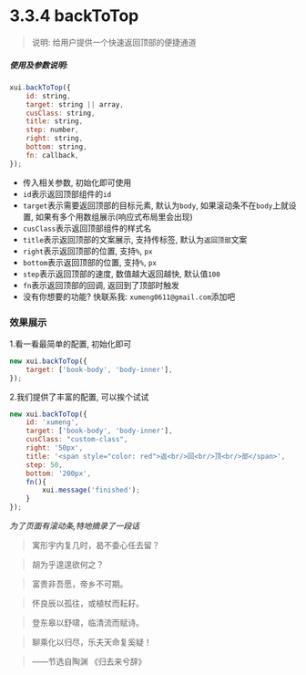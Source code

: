 <link rel="stylesheet" type="text/css" href="../assets/xui.css">
<script type="text/javascript" src="../assets/xui.js"></script>

# 3.3.4 backToTop

>说明: 给用户提供一个快速返回顶部的便捷通道

##### 使用及参数说明:
```js
xui.backToTop({
	id: string,
	target: string || array,
	cusClass: string,
	title: string,
	step: number,
	right: string,
	bottom: string,
	fn: callback,
});
```
* 传入相关参数, 初始化即可使用
* `id`表示返回顶部组件的`id`
* `target`表示需要返回顶部的目标元素, 默认为`body`, 如果滚动条不在`body`上就设置, 如果有多个用数组展示(响应式布局里会出现)
* `cusClass`表示返回顶部组件的样式名
* `title`表示返回顶部的文案展示, 支持传标签, 默认为`返回顶部`文案
* `right`表示返回顶部的位置, 支持`%`, `px`
* `bottom`表示返回顶部的位置, 支持`%`, `px`
* `step`表示返回顶部的速度, 数值越大返回越快, 默认值`100`
* `fn`表示返回顶部的回调, 返回到了顶部时触发
* 没有你想要的功能? 快联系我: `xumeng0611@gmail.com`添加吧

### 效果展示

1.看一看最简单的配置, 初始化即可

<script type="text/javascript">
// gitbook 滚动条在不同的位置,坑爹
new xui.backToTop({
	target: ['book-body', 'body-inner'],
});
</script>

```js
new xui.backToTop({
	target: ['book-body', 'body-inner'],
});
```

2.我们提供了丰富的配置, 可以挨个试试

<script type="text/javascript">
new xui.backToTop({
	id: 'xumeng',
	target: ['book-body', 'body-inner'],
	cusClass: "custom-class",
	right: '50px',
	title: '<span style="color: red">返<br/>回<br/>顶<br/>部</span>',
	step: 50,
	bottom: '200px',
	fn(){
		xui.message('finished');
	}
});
</script>

```js
new xui.backToTop({
	id: 'xumeng',
	target: ['book-body', 'body-inner'],
	cusClass: "custom-class",
	right: '50px',
	title: '<span style="color: red">返<br/>回<br/>顶<br/>部</span>',
	step: 50,
	bottom: '200px',
	fn(){
		xui.message('finished');
	}
});
```

*为了页面有滚动条,特地摘录了一段话*

>寓形宇内复几时，曷不委心任去留？

>胡为乎遑遑欲何之？

>富贵非吾愿，帝乡不可期。

>怀良辰以孤往，或植杖而耘耔。

>登东皋以舒啸，临清流而赋诗。

>聊乘化以归尽，乐夫天命复奚疑！

>——节选自陶渊  《归去来兮辞》